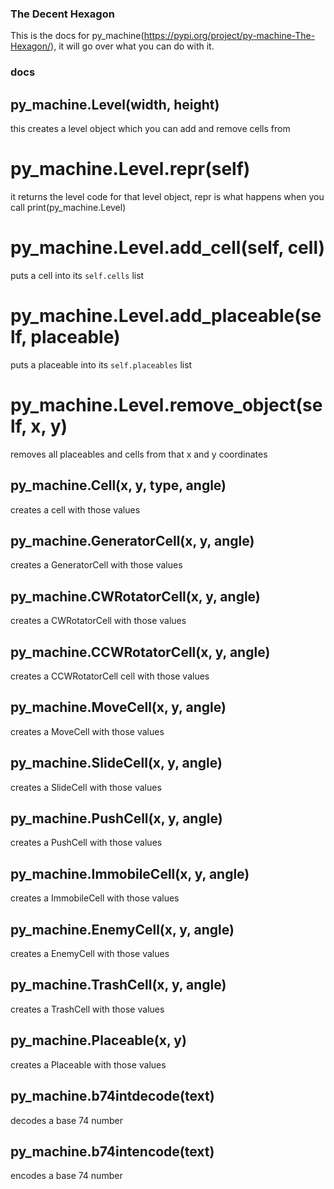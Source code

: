 ### The Decent Hexagon

This is the docs for py_machine(https://pypi.org/project/py-machine-The-Hexagon/), it will go over what you can do with it.

### docs
## py_machine.Level(width, height)
this creates a level object which you can add and remove cells from

# py_machine.Level.repr(self)
it returns the level code for that level object, repr is what happens when you call print(py_machine.Level)

# py_machine.Level.add_cell(self, cell)
puts a cell into its ```self.cells``` list

# py_machine.Level.add_placeable(self, placeable)
puts a placeable into its ```self.placeables``` list

# py_machine.Level.remove_object(self, x, y)
removes all placeables and cells from that x and y coordinates


## py_machine.Cell(x, y, type, angle)
creates a cell with those values

## py_machine.GeneratorCell(x, y, angle)
creates a GeneratorCell with those values

## py_machine.CWRotatorCell(x, y, angle)
creates a CWRotatorCell with those values

## py_machine.CCWRotatorCell(x, y, angle)
creates a CCWRotatorCell cell with those values

## py_machine.MoveCell(x, y, angle)
creates a MoveCell with those values

## py_machine.SlideCell(x, y, angle)
creates a SlideCell with those values

## py_machine.PushCell(x, y, angle)
creates a PushCell with those values

## py_machine.ImmobileCell(x, y, angle)
creates a ImmobileCell with those values

## py_machine.EnemyCell(x, y, angle)
creates a EnemyCell with those values

## py_machine.TrashCell(x, y, angle)
creates a TrashCell with those values

## py_machine.Placeable(x, y)
creates a Placeable with those values

## py_machine.b74intdecode(text)
decodes a base 74 number

## py_machine.b74intencode(text)
encodes a base 74 number
